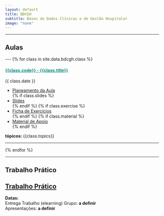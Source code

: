 ```yaml
---
layout: default
title: BDCGH
subtitle: Bases de Dados Clínicas e de Gestão Hospitalar
image: "none"
---
```


---
<h2> <i class="fa fa-file-o"></i> Aulas </h2>
---
{% for class in site.data.bdcgh.class %}

<h4> <span style="color: #048A81; text-decoration: underline;">{{class.code}} - {{class.title}}</span></h4>
<i class="fa fa-calendar"></i> {{ class.date }} 
<ul>
    <li> <a href="{{ class.plan }}" target='_blank'> Planeamento da Aula </a></li>
    {% if class.slides %} 
        <li> <a href="{{ class.slides }}" target='_blank'> Slides </a> </li>
    {% endif %}
    {% if class.exercise %} 
        <li> <a href="{{ class.exercise }}" target='_blank'> Ficha de Exercícios </a> </li>
    {% endif %}
    {% if class.material %} 
        <li> <a href="{{ class.material }}" target='_blank'> Material de Apoio </a> </li>
    {% endif %}
</ul>  
<strong> tópicos: </strong> {{class.topics}} 

---
{% endfor %}

---
<h2> Trabalho Prático </h2>
<h2> <i class="fa fa-hand-paper-o"></i> <a href="../../data/bdcgh/bdcgh_trabPrat.pdf" target="_blank"> Trabalho Prático </a></h2> 
<p> <i class="fa fa-calendar"></i> <strong> Datas: </strong> <br>
Entrega Trabalho (elearning) Grupo: <strong> a definir </strong> <br>
Apresentações: <strong> a definir </strong> <br>